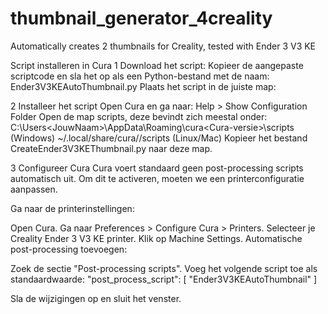 # thumbnail_generator_4creality
Automatically creates 2 thumbnails for Creality, tested with Ender 3 V3 KE

Script installeren in Cura
1 Download het script:
Kopieer de aangepaste scriptcode en sla het op als een Python-bestand met de naam:
Ender3V3KEAutoThumbnail.py
Plaats het script in de juiste map:

2 Installeer het script
Open Cura en ga naar:
Help > Show Configuration Folder
Open de map scripts, deze bevindt zich meestal onder:
C:\Users\<JouwNaam>\AppData\Roaming\cura\<Cura-versie>\scripts (Windows)
~/.local/share/cura/<Cura-versie>/scripts (Linux/Mac)
Kopieer het bestand CreateEnder3V3KEThumbnail.py naar deze map.

3 Configureer Cura
Cura voert standaard geen post-processing scripts automatisch uit. Om dit te activeren, moeten we een printerconfiguratie aanpassen.

Ga naar de printerinstellingen:

Open Cura.
Ga naar Preferences > Configure Cura > Printers.
Selecteer je Creality Ender 3 V3 KE printer.
Klik op Machine Settings.
Automatische post-processing toevoegen:

Zoek de sectie "Post-processing scripts".
Voeg het volgende script toe als standaardwaarde:
"post_process_script": [
    "Ender3V3KEAutoThumbnail"
]

Sla de wijzigingen op en sluit het venster.
